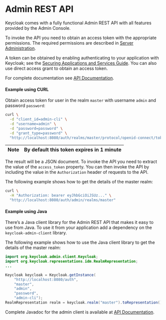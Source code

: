 # Admin REST API

Keycloak comes with a fully functional Admin REST API with all features provided by the Admin Console.

To invoke the API you need to obtain an access token with the appropriate permissions. The required permissions are described in [Server Administration](https://keycloak.gitbooks.io/documentation/content/server\_admin/index.html).

A token can be obtained by enabling authenticating to your application with Keycloak; see the [Securing Applications and Services Guide](https://keycloak.gitbooks.io/documentation/content/securing\_apps/index.html). You can also use direct access grant to obtain an access token.

For complete documentation see [API Documentation](http://www.keycloak.org/documentation.html).

#### Example using CURL <a href="#example_using_curl" id="example_using_curl"></a>

Obtain access token for user in the realm `master` with username `admin` and password `password`:

```bash
curl \
  -d "client_id=admin-cli" \
  -d "username=admin" \
  -d "password=password" \
  -d "grant_type=password" \
  "http://localhost:8080/auth/realms/master/protocol/openid-connect/token"
```

| Note | By default this token expires in 1 minute |
| ---- | ----------------------------------------- |

The result will be a JSON document. To invoke the API you need to extract the value of the `access_token` property. You can then invoke the API by including the value in the `Authorization` header of requests to the API.

The following example shows how to get the details of the master realm:

```bash
curl \
  -H "Authorization: bearer eyJhbGciOiJSUz..." \
  "http://localhost:8080/auth/admin/realms/master"
```

#### Example using Java <a href="#example_using_java" id="example_using_java"></a>

There’s a Java client library for the Admin REST API that makes it easy to use from Java. To use it from your application add a dependency on the `keycloak-admin-client` library.

The following example shows how to use the Java client library to get the details of the master realm:

```java
import org.keycloak.admin.client.Keycloak;
import org.keycloak.representations.idm.RealmRepresentation;
...

Keycloak keycloak = Keycloak.getInstance(
    "http://localhost:8080/auth",
    "master",
    "admin",
    "password",
    "admin-cli");
RealmRepresentation realm = keycloak.realm("master").toRepresentation();
```

Complete Javadoc for the admin client is available at [API Documentation](http://www.keycloak.org/documentation.html).
